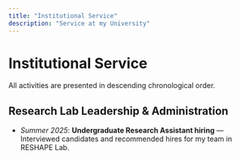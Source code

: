 ```yaml
---
title: "Institutional Service"
description: "Service at my University"
---
```


# Institutional Service

All activities are presented in descending chronological order.

## Research Lab Leadership & Administration

- _Summer 2025_: **Undergraduate Research Assistant hiring** — Interviewed candidates and recommended hires for my team in RESHAPE Lab.
